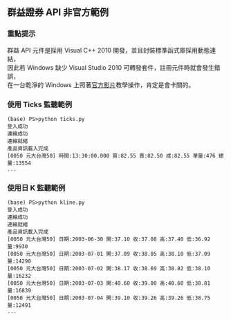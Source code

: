 ## 群益證券 API 非官方範例

### 重點提示

群益 API 元件是採用 Visual C++ 2010 開發，並且封裝標準函式庫採用動態連結，  
因此若 Windows 缺少 Visual Studio 2010 可轉發套件，註冊元件時就會發生錯誤，  
在一台乾淨的 Windows 上照著[官方影片](https://www.youtube.com/watch?v=OgNjvXuBaoI)教學操作，肯定是會卡關的。

### 使用 Ticks 監聽範例

```
(base) PS>python ticks.py
登入成功
連線成功
連線就緒
產品資訊載入完成
[0050 元大台灣50] 時間:13:30:00.000 買:82.55 賣:82.50 成:82.55 單量:476 總量:13554
...
```

### 使用日 K 監聽範例

```
(base) PS>python kline.py
登入成功
連線成功
連線就緒
產品資訊載入完成
[0050 元大台灣50] 日期:2003-06-30 開:37.10 收:37.08 高:37.40 低:36.92 量:9930
[0050 元大台灣50] 日期:2003-07-01 開:37.09 收:38.05 高:38.10 低:37.09 量:14290
[0050 元大台灣50] 日期:2003-07-02 開:38.17 收:38.69 高:38.82 低:38.10 量:16232
[0050 元大台灣50] 日期:2003-07-03 開:40.60 收:39.00 高:40.60 低:38.81 量:16839
[0050 元大台灣50] 日期:2003-07-04 開:39.10 收:39.26 高:39.26 低:38.75 量:12491
...
```
